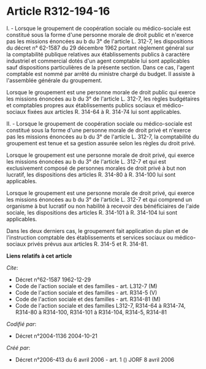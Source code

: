 # Article R312-194-16

I. - Lorsque le groupement de coopération sociale ou médico-sociale est constitué sous la forme d'une personne morale de
droit public et n'exerce pas les missions énoncées au b du 3° de l'article L. 312-7, les dispositions du décret n° 62-1587 du
29 décembre 1962 portant règlement général sur la comptabilité publique relatives aux établissements publics à caractère
industriel et commercial dotés d'un agent comptable lui sont applicables sauf dispositions particulières de la présente
section. Dans ce cas, l'agent comptable est nommé par arrêté du ministre chargé du budget. Il assiste à l'assemblée générale
du groupement.

Lorsque le groupement est une personne morale de droit public qui exerce les missions énoncées au b du 3° de l'article L.
312-7, les règles budgétaires et comptables propres aux établissements publics sociaux et médico-sociaux fixées aux articles
R. 314-64 à R. 314-74 lui sont applicables.

II. - Lorsque le groupement de coopération sociale ou médico-sociale est constitué sous la forme d'une personne morale de
droit privé et n'exerce pas les missions énoncées au b du 3° de l'article L. 312-7, la comptabilité du groupement est tenue
et sa gestion assurée selon les règles du droit privé.

Lorsque le groupement est une personne morale de droit privé, qui exerce les missions énoncées au b du 3° de l'article L.
312-7 et qui est exclusivement composé de personnes morales de droit privé à but non lucratif, les dispositions des articles
R. 314-80 à R. 314-100 lui sont applicables.

Lorsque le groupement est une personne morale de droit privé, qui exerce les missions énoncées au b du 3° de l'article L.
312-7 et qui comprend un organisme à but lucratif ou non habilité à recevoir des bénéficiaires de l'aide sociale, les
dispositions des articles R. 314-101 à R. 314-104 lui sont applicables.

Dans les deux derniers cas, le groupement fait application du plan et de l'instruction comptable des établissements et
services sociaux ou médico-sociaux privés prévus aux articles R. 314-5 et R. 314-81.

**Liens relatifs à cet article**

_Cite_:

  - Décret n°62-1587 1962-12-29
  - Code de l'action sociale et des familles - art. L312-7 (M)
  - Code de l'action sociale et des familles - art. R314-5 (V)
  - Code de l'action sociale et des familles - art. R314-81 (M)
  - Code de l'action sociale et des familles L312-7, R314-64 à R314-74, R314-80 à R314-100, R314-101 à R314-104, R314-5, R314-81

_Codifié par_:

  - Décret n°2004-1136 2004-10-21

_Créé par_:

  - Décret n°2006-413 du 6 avril 2006 - art. 1 () JORF 8 avril 2006
